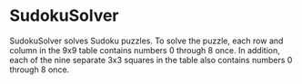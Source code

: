 # SudokuSolver
SudokuSolver solves Sudoku puzzles. To solve the puzzle, each row and column in the 9x9 table contains numbers 0 through 8 once. In addition, each of the nine separate 3x3 squares in the table also contains numbers 0 through 8 once.
